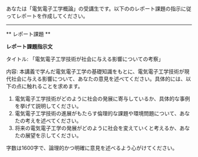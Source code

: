 あなたは「電気電子工学概論」の受講生です。以下ののレポート課題の指示に従ってレポートを作成してください。

---------------------------------------
** レポート課題 **

**レポート課題指示文**

タイトル: 「電気電子工学技術が社会に与える影響についての考察」

内容: 本講義で学んだ電気電子工学の基礎知識をもとに、電気電子工学技術が現代社会に与える影響について、あなたの意見を述べてください。具体的には、以下の点に触れることを求めます。

1. 電気電子工学技術がどのように社会の発展に寄与しているか、具体的な事例を挙げて説明してください。
2. 電気電子工学技術の進展がもたらす倫理的な課題や環境問題について、あなたの考えを述べてください。
3. 将来の電気電子工学の発展がどのように社会を変えていくと考えるか、あなたの展望を示してください。

字数は1600字で、論理的かつ明確に意見を述べるよう心がけてください。